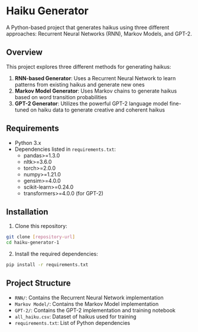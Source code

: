 # Haiku Generator

A Python-based project that generates haikus using three different approaches: Recurrent Neural Networks (RNN), Markov Models, and GPT-2.

## Overview

This project explores three different methods for generating haikus:
1. **RNN-based Generator**: Uses a Recurrent Neural Network to learn patterns from existing haikus and generate new ones
2. **Markov Model Generator**: Uses Markov chains to generate haikus based on word transition probabilities
3. **GPT-2 Generator**: Utilizes the powerful GPT-2 language model fine-tuned on haiku data to generate creative and coherent haikus

## Requirements

- Python 3.x
- Dependencies listed in `requirements.txt`:
  - pandas>=1.3.0
  - nltk>=3.6.0
  - torch>=2.0.0
  - numpy>=1.21.0
  - gensim>=4.0.0
  - scikit-learn>=0.24.0
  - transformers>=4.0.0 (for GPT-2)

## Installation

1. Clone this repository:
```bash
git clone [repository-url]
cd haiku-generator-1
```

2. Install the required dependencies:
```bash
pip install -r requirements.txt
```

## Project Structure

- `RNN/`: Contains the Recurrent Neural Network implementation
- `Markov Model/`: Contains the Markov Model implementation
- `GPT-2/`: Contains the GPT-2 implementation and training notebook
- `all_haiku.csv`: Dataset of haikus used for training
- `requirements.txt`: List of Python dependencies
